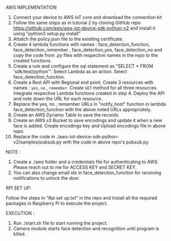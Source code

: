 AWS IMPLEMENTATION

1. Connect your device to AWS IoT core and download the connection kit
2. Follow the same steps as in tutorial 2 by cloning GitHub repo https://github.com/aws/aws-iot-device-sdk-python-v2  and install it using "python3 setup.py install"
3. Attatch the policy.json file to the exisiting certificate.
4. Create 4 lambda functions with names : face_detection_function, face_detection_remember , face_detection_yes, face_detection_no and copy the code from .py files with respective names in the repo to the created functions.
5. Create a rule and configure the sql statement as "SELECT * FROM 'sdk/test/python'". Select Lambda as an action. Select face_detection_function.
6. Create a Rest API with Regional end point. Create 3 resources with names : `yes`, `no` , `remember`. Create `GET` method for all three resources. Integrate respective Lambda functions created in step 4. Deploy the API and note down the URL for each resource.
7. Replace the yes, no , remember URLs in "notify_host" function in lambda face_detection_function with the above noted URLs appropriately.
8. Create an AWS Dynamo Table to save the records.
9. Create an AWS s3 Bucket to save encodings and update it when a new face is added. Create encodings key and Upload encodings file in above repo.
10. Replace the code in ./aws-iot-device-sdk-python-v2/samples/pubsub.py with the code in above repo's pubsub.py.

NOTE : 
1. Create a ./aws folder and a credentials file for authenticating to AWS. Please reach out to me for ACCESS KEY and SECRET KEY. 
2. You can also change email ids in face_detection_function for receiving notifications to unlock the door.

RPI SET UP:

Follow the steps in "Rpi set up.txt" in the repo and install all the required packages in Raspberry Pi to execute the project.

EXECUTION :

1. Run ./start.sh file to start running the project.
2. Camera module starts face detection and recognition until program is killed.